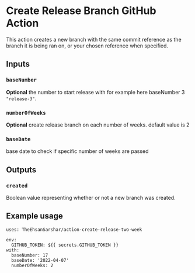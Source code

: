 # Create Release Branch GitHub Action

This action creates a new branch with the same commit reference as the branch it is being ran on, or your chosen reference when specified.

## Inputs

### `baseNumber`

**Optional** the number to start release with for example here baseNumber 3 `"release-3"`.

### `numberOfWeeks`

**Optional** create release branch on each number of weeks. default value is 2

### `baseDate`

base date to check if specific number of weeks are passed

## Outputs

### `created`

Boolean value representing whether or not a new branch was created.

## Example usage

```
uses: TheEhsanSarshar/action-create-release-two-week

env:
  GITHUB_TOKEN: ${{ secrets.GITHUB_TOKEN }}
with:
  baseNumber: 17
  baseDate: '2022-04-07'
  numberOfWeeks: 2
```
